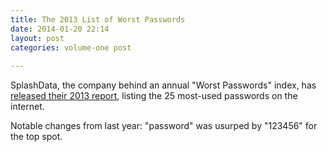 ```yaml
---
title: The 2013 List of Worst Passwords
date: 2014-01-20 22:14
layout: post
categories: volume-one post
 
---
```



SplashData, the company behind an annual "Worst Passwords" index, has [released their 2013 report](http://splashdata.com/press/worstpasswords2013.htm), listing the 25 most-used passwords on the internet. 

Notable changes from last year: "password" was usurped by "123456" for the top spot.  
